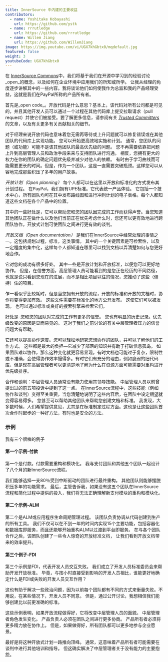 ```yaml
---
title: InnerSource 中内建的主要收益
contributors:
  - name: Yoshitake Kobayashi
    url: https://github.com/ystk
  - name: rrrutledge
    url: https://github.com/rrrutledge
  - name: Willem Jiang
    url: https://github.com/WillemJiang
image: https://img.youtube.com/vi/UGX7khGbtx0/mqdefault.jpg
featured: false
weight: 3
youtubeCode: UGX7khGbtx0
---
```

<div class="paragraph">
<p>在 <a href="http://innersourcecommons.org/">InnerSource Commons</a>中，我们将基于我们在开源中学习到的经验讨论_open_的概念，以及如何在企业环境中应用我们的所知或所学。
让我从经理的角度逐步讲解其中的一些内容。我将谈论他们如何使我作为总监和我的产品经理受益，这就是我们在PayPal所称的产品所有者。</p>
</div>
<div class="paragraph">
<p>首先是_open code_。开放代码是什么意思？基本上，该代码对所有公司都是可见的，并且其他开发人员可以通过一个过程在其他代码库上提交拉取请求（pull request）并使它们被接受。要了解更多信息，请参阅有关 <a href="https://innersourcecommons.org/zh/learn/learning-path/trusted-committer"><em>Trusted Committers</em></a>的文章，以及有关更多有关贡献相关的细节。</p>
</div>
<div class="paragraph">
<p>对于经理来说开放代码也意味着您无需再等待或上升问题就可以修复错误或在其他团队的代码库上实现功能。
您可以开始更高效地实施和计划。
通常，您团队的问题（或功能）可能不是该其他团队的最高优先级的问题。
您不再需要依靠把问题上升到高层管理人员和政治手段来来与支持团队进行沟通。
相反，您拥有更大的权力在你的团队的确定问题优先级并减少对他人的依赖。
有时由于学习曲线而可能需要更长的时间。但是，作为一个团队，这是一直需要突破瓶颈。这样您可以从容地完成那些积压了多年的用户故事。</p>
</div>
<div class="paragraph">
<p><em>开放计划（Open planning）</em> 每个人都可以在这里以开放和标准化的方式发布其计划过程。
在PayPal，我们拥有UPE标准。它代表统一产品体验。
它包括一个技术中心，所有团队均可在其中发布路线图和进行冲刺计划的电子表格。每个人都知道这些文档在各个产品中的位置。</p>
</div>
<div class="paragraph">
<p>其中的一些好处是，它可以帮助您和您的团队因完成的工作而获得声誉。当您知道其他团队正在做什么以及他们当前正在优先考虑什么时，您还可以更有效地进行跨团队协作。开放式计划可使团队之间进行更有效的谈判。</p>
</div>
<div class="paragraph">
<p><em>开放文档（Open documentation）</em> 是我们在InnerSource中经常处理的事情之一。这包括规划过程，标准，这类事情。
其中的一个关键因素是可检索性，以及一定程度的集中化，这样每个人都知道在哪里可以找到文档以弄清楚如何与您更好地合作。</p>
</div>
<div class="paragraph">
<p>它对您的成功有很多好处。
其中一些是开放计划和开放标准，以便您可以更好地协作。
但是，在信誉方面，高层管理人员可能看到的是您正在经历的不同路径，也就是说只看到您现在的进展，而不是相比项目以往的情况，您推动了这些（僵持）住的项目。</p>
</div>
<div class="paragraph">
<p>乍一看似乎比较耗时，但是当您拥有开放的流程，开放的标准和开放的文档时，协作将变得更加有效。
这些文件需要在标准化的地方公开发布。
这使它们可以被发现。
也可以通过标准或良好的搜索引擎来检索它们。</p>
</div>
<div class="paragraph">
<p>好处是-您和您的团队对完成的工作有更多的信誉。
您也有明显的历史记录。优先级改变的原因是显而易见的。
这对于我们之前讨论的有关中层管理者压力的信誉问题大有帮助。</p>
</div>
<div class="paragraph">
<p>它还可以提高协作速度。您可以轻松地研究您想协作的团队，并可以了解他们的工作方式。
这些都是最大的负担&#8212;&#8203;它减少了部落的知识并有助于打破信息孤岛。
如果团队难以协作，那么这种变化就更容易显现。有时文档也可能过于复杂，限制性或不准确，会使得协作效率慢得多。有时它们有充分的理由，例如脆弱的旧代码库，但是现在高层管理者可以更清楚地了解为什么在资源方面可能需要对重构进行优先级排序。</p>
</div>
<div class="paragraph">
<p>合作和谈判：中层管理人员通常没有能力使用其领导技能。
中层管理人员以前曾提出过的前五项投诉中提到了这一点。
在InnerSource流程中，这些技能（例如协作和谈判）变得至关重要。当您清楚地说明了这些内容后，在团队中设定期望就变得容易得多。
您甚至可以帮助其他团队来帮助您创建文档和标准。
我发现，大多数时候，人们希望提供意见，尤其是在标准制定过程方面。这也是让这些团队首次合作时起步的一种好方法，有时也是安全的方法。</p>
</div>
<div class="sect2">
<h3 id="_示例">示例</h3>
<div class="paragraph">
<p>我有三个很棒的例子</p>
</div>
<div class="sect3">
<h4 id="_第一个示例_付款">第一个示例-付款</h4>
<div class="paragraph">
<p>第一个是付款。付款需要重构和模块化。
我与支付团队和其他五个团队一起设计了八个月的新InnerSource流程。</p>
</div>
<div class="paragraph">
<p>我们能够选择一支80％受到中断驱动的团队进行最终重构。
其他团队则能够摆脱积压多年的功能需求。
最后，主管告诉我，如果没有这五个团队在InnerSource流程和简化过程中提供的投入，我们将无法正确理解新支付模块的重构和模块化。</p>
</div>
</div>
<div class="sect3">
<h4 id="_第二个示例_alm">第二个示例-ALM</h4>
<div class="paragraph">
<p>第二个是ALM或应用程序生命周期管理过程。
该团队负责协调从代码创建到生产的所有工具。
我们不仅可以在不到一年的时间内实现15个主要功能，包括容器化和数据库即服务，而且还能够开始重构ALM以过渡到平台即服务。
在与各个团队合作之后，该团队创建了一些令人惊奇的开放标准文档， 让我们看到开放文档带来的效率提升。</p>
</div>
</div>
<div class="sect3">
<h4 id="_第三个例子_fdi">第三个例子-FDI</h4>
<div class="paragraph">
<p>第三个示例是FDI，代表开发人员交互失败。
我们成立了开发人员标准委员会来帮助开发开放标准。
毕竟，与按小时直接受到影响的开发人员相比，谁能更好地确定什么是FDI或失败的开发人员交互作用？</p>
</div>
<div class="paragraph">
<p>这也有助于解决一些政治问题，因为以前每个团队都有不同的方式来衡量失败。不用说，在某些情况下，开发人员不同意。
但是，通过公开讨论，我想相信我们能够创建比以前更准确的标准。</p>
</div>
<div class="paragraph">
<p>这些示例表明，如果开放流程做得好，它将改变中层管理人员的面貌。
中层管理者角色发生变化。
产品负责人必须在团队之间进行更多协商。
产品所有者必须将更多精力放在协作上。
但是，如果做得好，所有团队都可以更多地参与企业愿景。</p>
</div>
<div class="paragraph">
<p>最好是将这种开放式计划一路推向顶峰。
通常，这意味着产品所有者可能需要在谈判中进行其他培训和指导。
但这确实解决了中层管理者关于没有能力的主要抱怨。</p>
</div>
</div>
</div>
<!--- This file autogenerated from https://github.com/InnerSourceCommons/InnerSourceLearningPath/blob/master/scripts -->